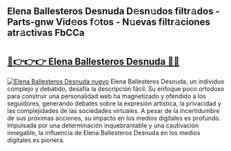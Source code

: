 ## Elena Ballesteros Desnuda D𝚎sn𝚞dos filtr𝚊dos - Parts-gnw Vid𝚎os f𝚘tos - N𝚞evas filtr𝚊ciones atr𝚊ctivas FbCCa

# <h2><a href="http://mb2e3zd.tromn.icu/?c=Elena+Ballesteros+Desnuda">🔗👉👉👉 Elena Ballesteros Desnuda 🔗🔗</a></h2>

[![Elena Ballesteros Desnuda nuevo](https://i.imgur.com/pEAQMta.gif)](http://mb2e3zd.tromn.icu/?c=Elena+Ballesteros+Desnuda)
Elena Ballesteros Desnuda, un individuo complejo y debatido, desafía la descripción fácil. Su enfoque poco ortodoxo para construir una personalidad web ha magnetizado y ofendido a los seguidores, generando debates sobre la expresión artística, la privacidad y las complejidades de las sociedades virtuales. A pesar de la incertidumbre de sus próximas acciones, su impacto en los medios digitales es profundo. Impulsada por una determinación inquebrantable y una cautivación innegable, la influencia de Elena Ballesteros Desnuda en los medios digitales es pionera.
